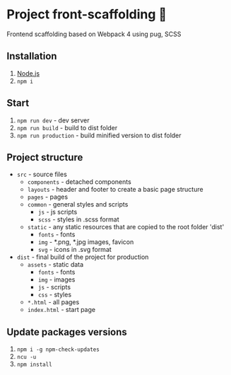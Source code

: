 # Project front-scaffolding 🧠

Frontend scaffolding based on Webpack 4 using pug, SCSS

## Installation
1. [Node.js](https://nodejs.org/en/download/) 
1. `npm i`


## Start
1. `npm run dev` - dev server
1. `npm run build` - build to dist folder
1. `npm run production` - build minified version to dist folder


## Project structure
* `src` - source files
    * `components` - detached components
    * `layouts` - header and footer to create a basic page structure
    * `pages` - pages
    * `common` - general styles and scripts
        * `js` - js scripts
        * `scss` - styles in .scss format
    * `static` - any static resources that are copied to the root folder 'dist'
        * `fonts` - fonts
        * `img` - *.png, *.jpg images, favicon
        * `svg` - icons in .svg format
* `dist` - final build of the project for production
    * `assets` - static data
        * `fonts` - fonts
        * `img` - images
        * `js` - scripts
        * `css` - styles
    * `*.html` - all pages
    * `index.html` - start page


## Update packages versions
1. `npm i -g npm-check-updates`
1. `ncu -u`
1. `npm install`
